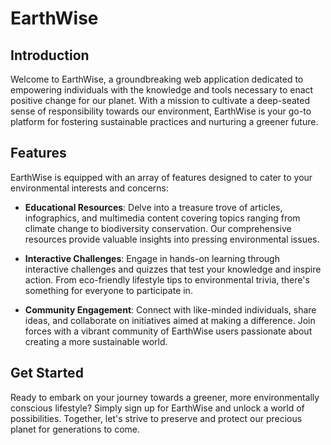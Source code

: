 # EarthWise

## Introduction

Welcome to EarthWise, a groundbreaking web application dedicated to empowering individuals with the knowledge and tools necessary to enact positive change for our planet. With a mission to cultivate a deep-seated sense of responsibility towards our environment, EarthWise is your go-to platform for fostering sustainable practices and nurturing a greener future.

## Features

EarthWise is equipped with an array of features designed to cater to your environmental interests and concerns:

- **Educational Resources**: Delve into a treasure trove of articles, infographics, and multimedia content covering topics ranging from climate change to biodiversity conservation. Our comprehensive resources provide valuable insights into pressing environmental issues.
  
- **Interactive Challenges**: Engage in hands-on learning through interactive challenges and quizzes that test your knowledge and inspire action. From eco-friendly lifestyle tips to environmental trivia, there's something for everyone to participate in.

- **Community Engagement**: Connect with like-minded individuals, share ideas, and collaborate on initiatives aimed at making a difference. Join forces with a vibrant community of EarthWise users passionate about creating a more sustainable world.

## Get Started

Ready to embark on your journey towards a greener, more environmentally conscious lifestyle? Simply sign up for EarthWise and unlock a world of possibilities. Together, let's strive to preserve and protect our precious planet for generations to come.